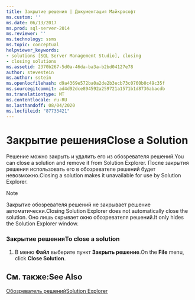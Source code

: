 ```yaml
---
title: Закрытие решения | Документация Майкрософт
ms.custom: ''
ms.date: 06/13/2017
ms.prod: sql-server-2014
ms.reviewer: ''
ms.technology: ssms
ms.topic: conceptual
helpviewer_keywords:
- solutions [SQL Server Management Studio], closing
- closing solutions
ms.assetid: 2370b267-5d0a-46da-ba3a-b2bd04127e78
author: stevestein
ms.author: sstein
ms.openlocfilehash: d9a4369e572ba0a2de2b3ecb73c0760b0c49c35f
ms.sourcegitcommit: ad4d92dce894592a259721a1571b1d8736abacdb
ms.translationtype: MT
ms.contentlocale: ru-RU
ms.lasthandoff: 08/04/2020
ms.locfileid: "87733421"
---
```

# <a name="close-a-solution"></a><span data-ttu-id="857a1-102">Закрытие решения</span><span class="sxs-lookup"><span data-stu-id="857a1-102">Close a Solution</span></span>
  <span data-ttu-id="857a1-103">Решение можно закрыть и удалить его из обозревателя решений.</span><span class="sxs-lookup"><span data-stu-id="857a1-103">You can close a solution and remove it from Solution Explorer.</span></span> <span data-ttu-id="857a1-104">После закрытия решения использовать его в обозревателе решений будет невозможно.</span><span class="sxs-lookup"><span data-stu-id="857a1-104">Closing a solution makes it unavailable for use by Solution Explorer.</span></span>  
  
> [!NOTE]  
>  <span data-ttu-id="857a1-105">Закрытие обозревателя решений не закрывает решение автоматически.</span><span class="sxs-lookup"><span data-stu-id="857a1-105">Closing Solution Explorer does not automatically close the solution.</span></span> <span data-ttu-id="857a1-106">Оно лишь скрывает окно обозревателя решений.</span><span class="sxs-lookup"><span data-stu-id="857a1-106">It only hides the Solution Explorer window.</span></span>  
  
### <a name="to-close-a-solution"></a><span data-ttu-id="857a1-107">Закрытие решения</span><span class="sxs-lookup"><span data-stu-id="857a1-107">To close a solution</span></span>  
  
1.  <span data-ttu-id="857a1-108">В меню **Файл** выберите пункт **Закрыть решение**.</span><span class="sxs-lookup"><span data-stu-id="857a1-108">On the **File** menu, click **Close Solution**.</span></span>  
  
## <a name="see-also"></a><span data-ttu-id="857a1-109">См. также:</span><span class="sxs-lookup"><span data-stu-id="857a1-109">See Also</span></span>  
 [<span data-ttu-id="857a1-110">Обозреватель решений</span><span class="sxs-lookup"><span data-stu-id="857a1-110">Solution Explorer</span></span>](solution-explorer.md)  
  
  
